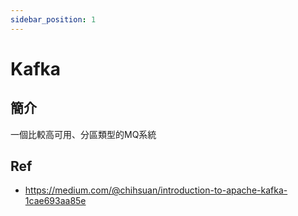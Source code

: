 ```yaml
---
sidebar_position: 1
---
```

# Kafka

## 簡介
一個比較高可用、分區類型的MQ系統

<!-- Kafka和MQTT都是用於處理實時消息的流行消息代理協議，但它們在設計和用途上有所不同。下面是它們之間的一些比較：

設計思想：Kafka旨在處理大量的實時數據流，並能夠高效地存儲、緩存和處理數據。MQTT則更加關注數據的傳輸和訂閱，是一種更輕量級的協議。

可用性：Kafka是一個高度可用和可擴展的系統，可以處理海量數據。MQTT則更適合在低帶寬和不可靠網絡上使用，例如物聯網設備。

延遲：Kafka儲存的消息是持久化的，可以存儲數據的歷史記錄。MQTT則更關注數據的即時性，通常用於需要低延遲的應用場景。

配置：Kafka需要較多的配置和管理，例如設置分區、副本等。MQTT則更加簡單，不需要額外的管理和配置。

總的來說，Kafka和MQTT都有自己的優點和適用場景。如果需要處理大量數據並保證高可用性和高效性，則Kafka是一個更好的選擇；如果需要低延遲和簡單的配置，則MQTT是一個更好的選擇。


- KafKa
    - [https://ithelp.ithome.com.tw/articles/10159460](https://ithelp.ithome.com.tw/articles/10159460)
    - [https://www.796t.com/content/1574928184.html](https://www.796t.com/content/1574928184.html) -->

## Ref
- https://medium.com/@chihsuan/introduction-to-apache-kafka-1cae693aa85e